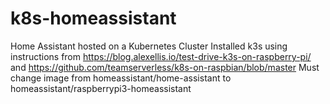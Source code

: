 # k8s-homeassistant
Home Assistant hosted on a Kubernetes Cluster
Installed k3s using instructions from https://blog.alexellis.io/test-drive-k3s-on-raspberry-pi/ and https://github.com/teamserverless/k8s-on-raspbian/blob/master
Must change image from homeassistant/home-assistant to homeassistant/raspberrypi3-homeassistant
